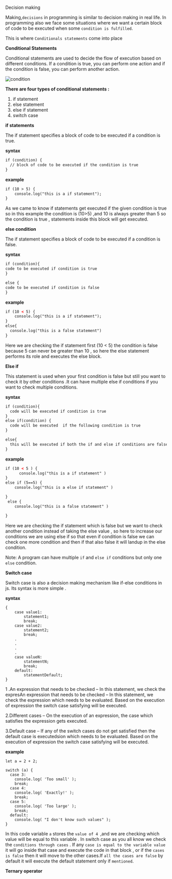  
Decision making 

Making,`decisions` in programming is similar to decision making in real life. In programming also we face some situations where we want a certain block of code to be executed when some `condition is fulfilled`.

This is where `Conditionals statements` come into place





**Conditional Statements** 

 Conditional statements are used to decide the flow of execution based on different conditions. If a condition is true, you can perform one action and if the condition is false, you can perform another action.

![condition](https://www.guru99.com/images/JavaScript/javascript5_1.png)




**There are four types of conditional statements :**

1. if statement
2. else statement
3. else if statement
4. switch case


 
**if statements**

The if statement specifies a block of code to be executed if a condition is true.


**syntax**

```html
if (condition) {
  // block of code to be executed if the condition is true
}
```

**example**

```html
if (10 > 5) {
    console.log("this is a if statement");
}
```
As we came to know if statements get executed if the given condition is true so in this example the condition is (10>5) ,and  10 is always greater than 5 so the condition is true , statements inside this block will get executed.

**else condition**

The if statement specifies a block of code to be executed if a condition is false.

**syntax**
```html
if (condition){ 
code to be executed if condition is true
}

else {
code to be executed if condition is false
}
```

**example**
```html
if (10 < 5) {
    console.log("this is a if statement");
}
else{
  console.log("this is a false statement")
}
```
Here we are checking the if statement first (10 < 5) the condition is false because 5 can never be greater  than 10 , so here the else statement performs its role and executes the else block.

**Else if**

This statement is used when your first condition is false but still you want to check it by other conditions .It can have multiple else if conditions if you want to check multiple conditions. 

**syntax**

```html
if (condition){
  code will be executed if condition is true
}
else if(condition) {
  code will be executed  if the following condition is true
}

else{
  this will be executed if both the if and else if conditions are false
}
```

**example**
```html
if (10 < 5 ) {
      console.log("this is a if statement" )
} 
else if (5==5) {
    console.log("this is a else if statement" )

}
 else {
    console.log("this is a false statement" )

}
```

Here we are checking the if statement which is false but we want to check another condition instead of taking the else value , so here to increase our conditions we are using else if so that even if condition is false we can check one more condition and then if that also false it will landup in the else condition.

Note: A program can have multiple `if` and `else if` conditions but only one `else` condition.


**Switch case**

Switch case is also a decision making mechanism like if-else conditions in js.
Its syntax is more simple . 




**syntax**

```switch (expression)
{
    case value1:
        statement1;
        break;
    case value2:
        statement2;
        break;
    .
    .
    .
    .
    case valueN:
        statementN;
        break;
    default:
        statementDefault;
}
```

1 .An expression that needs to be checked – In this statement, we check the expresAn expression that needs to be checked – In this statement, we check the expression which needs to be evaluated. Based on the execution of expression the switch case satisfying will be executed.

2.Different cases – On the execution of an expression, the case which satisfies the expression gets executed.

3.Default case – If any of the switch cases do not get satisfied then the default case is executedsion which needs to be evaluated. Based on the execution of expression the switch case satisfying will be executed.


**example**
```
let a = 2 + 2;

switch (a) {
  case 3:
    console.log( 'Too small' );
    break;
  case 4:
    console.log( 'Exactly!' );
    break;
  case 5:
    console.log( 'Too large' );
    break;
  default:
    console.log( "I don't know such values" );
}
```
In this code variable `a` stores the `value of 4 `,and we are checking which value will be equal to this variable . In switch case as you all know we check the `conditions through cases` . If any `case is equal to the variable value` it will go inside that case and execute the code in that block , or if the `cases is false` then it will move to the other cases.If `all the cases are false` by default it will execute the default statement only if `mentioned`.


**Ternary operator**
